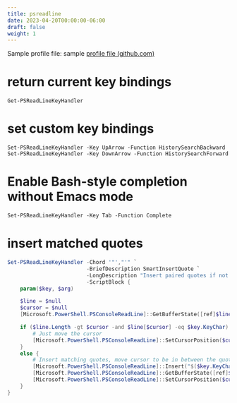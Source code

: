 ```yaml
---
title: psreadline
date: 2023-04-20T00:00:00-06:00
draft: false
weight: 1
---
```


Sample profile file: sample [profile file (github.com)](https://github.com/PowerShell/PSReadLine/blob/master/PSReadLine/SamplePSReadLineProfile.ps1)

# return current key bindings
`Get-PSReadLineKeyHandler`

# set custom key bindings
`Set-PSReadLineKeyHandler -Key UpArrow -Function HistorySearchBackward`
`Set-PSReadLineKeyHandler -Key DownArrow -Function HistorySearchForward`

# Enable Bash-style completion without Emacs mode
`Set-PSReadLineKeyHandler -Key Tab -Function Complete`

# insert matched quotes
```powershell
Set-PSReadLineKeyHandler -Chord '"',"'" `
                         -BriefDescription SmartInsertQuote `
                         -LongDescription "Insert paired quotes if not already on a quote" `
                         -ScriptBlock {
    param($key, $arg)

    $line = $null
    $cursor = $null
    [Microsoft.PowerShell.PSConsoleReadLine]::GetBufferState([ref]$line, [ref]$cursor)

    if ($line.Length -gt $cursor -and $line[$cursor] -eq $key.KeyChar) {
        # Just move the cursor
        [Microsoft.PowerShell.PSConsoleReadLine]::SetCursorPosition($cursor + 1)
    }
    else {
        # Insert matching quotes, move cursor to be in between the quotes
        [Microsoft.PowerShell.PSConsoleReadLine]::Insert("$($key.KeyChar)" * 2)
        [Microsoft.PowerShell.PSConsoleReadLine]::GetBufferState([ref]$line, [ref]$cursor)
        [Microsoft.PowerShell.PSConsoleReadLine]::SetCursorPosition($cursor - 1)
    }
}
```
